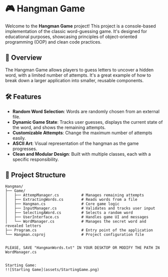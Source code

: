 # 🎮 Hangman Game

Welcome to the **Hangman Game** project! This project is a console-based implementation of the classic word-guessing game. It's designed for educational purposes, showcasing principles of object-oriented programming (OOP) and clean code practices.

## 📖 Overview

The Hangman Game allows players to guess letters to uncover a hidden word, with a limited number of attempts. It's a great example of how to break down a larger application into smaller, reusable components.

## 🛠 Features

- **Random Word Selection**: Words are randomly chosen from an external file.
- **Dynamic Game State**: Tracks user guesses, displays the current state of the word, and shows the remaining attempts.
- **Customizable Attempts**: Change the maximum number of attempts easily.
- **ASCII Art**: Visual representation of the hangman as the game progresses.
- **Clean and Modular Design**: Built with multiple classes, each with a specific responsibility.

## 📂 Project Structure

```plaintext
Hangman/
├── Game/
│   ├── AttempManager.cs          # Manages remaining attempts
│   ├── ExtractingWords.cs        # Reads words from a file
│   ├── Hangman.cs                # Core game logic
│   ├── InputManager.cs           # Validates and tracks user input
│   ├── SelectingAWord.cs         # Selects a random word
│   ├── UserInterface.cs          # Handles game UI and messages
│   └── WordManager.cs            # Manages the secret word and revealed letters
├── Program.cs                    # Entry point of the application
└── Hangman.csproj                # Project configuration file


PLEASE, SAVE "HangmanWords.txt" IN YOUR DESKTOP OR MODIFY THE PATH IN WordManager.cs


Starting Game:
!![Starting Game](assets/StartingGame.png)
